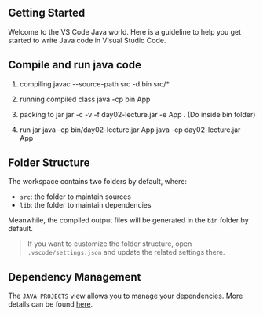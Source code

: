 ## Getting Started

Welcome to the VS Code Java world. Here is a guideline to help you get started to write Java code in Visual Studio Code.
## Compile and run java code
1. compiling
javac --source-path src -d bin src/*

2. running compiled class
java -cp bin App

3. packing to jar
jar -c -v -f day02-lecture.jar -e App . (Do inside bin folder)

4. run jar
java -cp bin/day02-lecture.jar App
java -cp day02-lecture.jar App


## Folder Structure

The workspace contains two folders by default, where:

- `src`: the folder to maintain sources
- `lib`: the folder to maintain dependencies

Meanwhile, the compiled output files will be generated in the `bin` folder by default.

> If you want to customize the folder structure, open `.vscode/settings.json` and update the related settings there.

## Dependency Management

The `JAVA PROJECTS` view allows you to manage your dependencies. More details can be found [here](https://github.com/microsoft/vscode-java-dependency#manage-dependencies).
